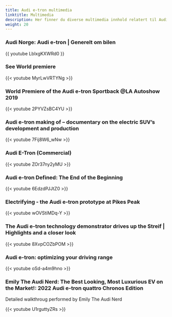 ```yaml
---
title: Audi e-tron multimedia
linktitle: Multimedia
description: Her finner du diverse multimedia innhold relatert til Audi e-tron. 
weight: 20
---
```



### Audi Norge: Audi e-tron | Generelt om bilen

{{ youtube LblxgKXWRd0 }}

### See World premiere

{{< youtube MyrLwVRTYNg >}}

### World Premiere of the Audi e-tron Sportback @LA Autoshow 2019

{{< youtube 2PYVZsBC4YU >}}

### Audi e-tron making of – documentary on the electric SUV’s development and production

{{< youtube 7Fij8W6_wNw >}}

### Audi E-Tron (Commercial)

{{< youtube ZOr37ny2yMU >}}

### Audi e-tron Defined: The End of the Beginning

{{< youtube 6EdzdPJJtZ0 >}}

### Electrifying - the Audi e-tron prototype at Pikes Peak

{{< youtube wOVStiMDq-Y >}}

### The Audi e-tron technology demonstrator drives up the Streif | Highlights and a closer look

{{< youtube 8XvpCOZbPOM >}}

### Audi e-tron: optimizing your driving range

{{< youtube oSd-a4m9hno >}}

### Emily The Audi Nerd: The Best Looking, Most Luxurious EV on the Market!: 2022 Audi e-tron quattro Chronos Edition

Detailed walkthroug performed by Emily The Audi Nerd

{{< youtube U1rguttyZRs >}}
